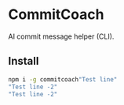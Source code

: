 # CommitCoach

AI commit message helper (CLI).

## Install
```bash
npm i -g commitcoach"Test line" 
"Test line -2" 
"Test line -2" 
